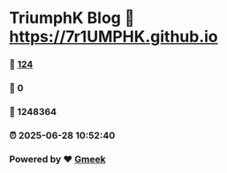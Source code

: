 # TriumphK Blog :link: https://7r1UMPHK.github.io 
### :page_facing_up: [124](https://7r1UMPHK.github.io/tag.html) 
### :speech_balloon: 0 
### :hibiscus: 1248364 
### :alarm_clock: 2025-06-28 10:52:40 
### Powered by :heart: [Gmeek](https://github.com/Meekdai/Gmeek)
